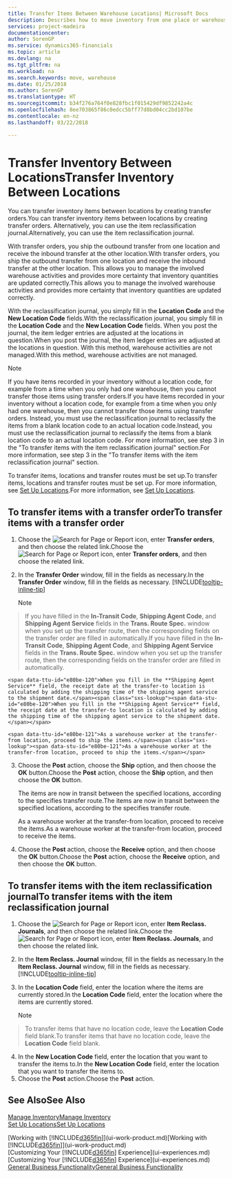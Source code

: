 ```yaml
---
title: Transfer Items Between Warehouse Locations| Microsoft Docs
description: Describes how to move inventory from one place or warehouse to another, either with the reclassification journal or with transfer orders.
services: project-madeira
documentationcenter: 
author: SorenGP
ms.service: dynamics365-financials
ms.topic: article
ms.devlang: na
ms.tgt_pltfrm: na
ms.workload: na
ms.search.keywords: move, warehouse
ms.date: 01/25/2018
ms.author: SorenGP
ms.translationtype: HT
ms.sourcegitcommit: b34f276a764f0e828fbc1f015429df9852242a4c
ms.openlocfilehash: 8ee703865f86c0edcc5bff77d8bd04cc2bd107be
ms.contentlocale: en-nz
ms.lasthandoff: 03/22/2018

---
```

# <a name="transfer-inventory-between-locations"></a><span data-ttu-id="e80be-103">Transfer Inventory Between Locations</span><span class="sxs-lookup"><span data-stu-id="e80be-103">Transfer Inventory Between Locations</span></span>
<span data-ttu-id="e80be-104">You can transfer inventory items between locations by creating transfer orders.</span><span class="sxs-lookup"><span data-stu-id="e80be-104">You can transfer inventory items between locations by creating transfer orders.</span></span> <span data-ttu-id="e80be-105">Alternatively, you can use the item reclassification journal.</span><span class="sxs-lookup"><span data-stu-id="e80be-105">Alternatively, you can use the item reclassification journal.</span></span>

<span data-ttu-id="e80be-106">With transfer orders, you ship the outbound transfer from one location and receive the inbound transfer at the other location.</span><span class="sxs-lookup"><span data-stu-id="e80be-106">With transfer orders, you ship the outbound transfer from one location and receive the inbound transfer at the other location.</span></span> <span data-ttu-id="e80be-107">This allows you to manage the involved warehouse activities and provides more certainty that inventory quantities are updated correctly.</span><span class="sxs-lookup"><span data-stu-id="e80be-107">This allows you to manage the involved warehouse activities and provides more certainty that inventory quantities are updated correctly.</span></span>

<span data-ttu-id="e80be-108">With the reclassification journal, you simply fill in the **Location Code** and the **New Location Code** fields.</span><span class="sxs-lookup"><span data-stu-id="e80be-108">With the reclassification journal, you simply fill in the **Location Code** and the **New Location Code** fields.</span></span> <span data-ttu-id="e80be-109">When you post the journal, the item ledger entries are adjusted at the locations in question.</span><span class="sxs-lookup"><span data-stu-id="e80be-109">When you post the journal, the item ledger entries are adjusted at the locations in question.</span></span> <span data-ttu-id="e80be-110">With this method, warehouse activities are not managed.</span><span class="sxs-lookup"><span data-stu-id="e80be-110">With this method, warehouse activities are not managed.</span></span>

> [!NOTE]  
>   <span data-ttu-id="e80be-111">If you have items recorded in your inventory without a location code, for example from a time when you only had one warehouse, then you cannot transfer those items using transfer orders.</span><span class="sxs-lookup"><span data-stu-id="e80be-111">If you have items recorded in your inventory without a location code, for example from a time when you only had one warehouse, then you cannot transfer those items using transfer orders.</span></span> <span data-ttu-id="e80be-112">Instead, you must use the reclassification journal to reclassify the items from a blank location code to an actual location code.</span><span class="sxs-lookup"><span data-stu-id="e80be-112">Instead, you must use the reclassification journal to reclassify the items from a blank location code to an actual location code.</span></span>  <span data-ttu-id="e80be-113">For more information, see step 3 in the "To transfer items with the item reclassification journal" section.</span><span class="sxs-lookup"><span data-stu-id="e80be-113">For more information, see step 3 in the "To transfer items with the item reclassification journal" section.</span></span>

<span data-ttu-id="e80be-114">To transfer items, locations and transfer routes must be set up.</span><span class="sxs-lookup"><span data-stu-id="e80be-114">To transfer items, locations and transfer routes must be set up.</span></span> <span data-ttu-id="e80be-115">For more information, see [Set Up Locations](inventory-how-setup-locations.md).</span><span class="sxs-lookup"><span data-stu-id="e80be-115">For more information, see [Set Up Locations](inventory-how-setup-locations.md).</span></span>

## <a name="to-transfer-items-with-a-transfer-order"></a><span data-ttu-id="e80be-116">To transfer items with a transfer order</span><span class="sxs-lookup"><span data-stu-id="e80be-116">To transfer items with a transfer order</span></span>
1. <span data-ttu-id="e80be-117">Choose the ![Search for Page or Report](media/ui-search/search_small.png "Search for Page or Report icon") icon, enter **Transfer orders**, and then choose the related link.</span><span class="sxs-lookup"><span data-stu-id="e80be-117">Choose the ![Search for Page or Report](media/ui-search/search_small.png "Search for Page or Report icon") icon, enter **Transfer orders**, and then choose the related link.</span></span>
2. <span data-ttu-id="e80be-118">In the **Transfer Order** window, fill in the fields as necessary.</span><span class="sxs-lookup"><span data-stu-id="e80be-118">In the **Transfer Order** window, fill in the fields as necessary.</span></span> [!INCLUDE[tooltip-inline-tip](includes/tooltip-inline-tip_md.md)]

    > [!NOTE]  
>   <span data-ttu-id="e80be-119">If you have filled in the **In-Transit Code**, **Shipping Agent Code**, and **Shipping Agent Service** fields in the **Trans. Route Spec.** window when you set up the transfer route, then the corresponding fields on the transfer order are filled in automatically.</span><span class="sxs-lookup"><span data-stu-id="e80be-119">If you have filled in the **In-Transit Code**, **Shipping Agent Code**, and **Shipping Agent Service** fields in the **Trans. Route Spec.** window when you set up the transfer route, then the corresponding fields on the transfer order are filled in automatically.</span></span>

    <span data-ttu-id="e80be-120">When you fill in the **Shipping Agent Service** field, the receipt date at the transfer-to location is calculated by adding the shipping time of the shipping agent service to the shipment date.</span><span class="sxs-lookup"><span data-stu-id="e80be-120">When you fill in the **Shipping Agent Service** field, the receipt date at the transfer-to location is calculated by adding the shipping time of the shipping agent service to the shipment date.</span></span>

    <span data-ttu-id="e80be-121">As a warehouse worker at the transfer-from location, proceed to ship the items.</span><span class="sxs-lookup"><span data-stu-id="e80be-121">As a warehouse worker at the transfer-from location, proceed to ship the items.</span></span>
3. <span data-ttu-id="e80be-122">Choose the **Post** action, choose the **Ship** option, and then choose the **OK** button.</span><span class="sxs-lookup"><span data-stu-id="e80be-122">Choose the **Post** action, choose the **Ship** option, and then choose the **OK** button.</span></span>

    <span data-ttu-id="e80be-123">The items are now in transit between the specified locations, according to the specifies transfer route.</span><span class="sxs-lookup"><span data-stu-id="e80be-123">The items are now in transit between the specified locations, according to the specifies transfer route.</span></span>

    <span data-ttu-id="e80be-124">As a warehouse worker at the transfer-from location, proceed to receive the items.</span><span class="sxs-lookup"><span data-stu-id="e80be-124">As a warehouse worker at the transfer-from location, proceed to receive the items.</span></span>
4. <span data-ttu-id="e80be-125">Choose the **Post** action, choose the **Receive** option, and then choose the **OK** button.</span><span class="sxs-lookup"><span data-stu-id="e80be-125">Choose the **Post** action, choose the **Receive** option, and then choose the **OK** button.</span></span>

## <a name="to-transfer-items-with-the-item-reclassification-journal"></a><span data-ttu-id="e80be-126">To transfer items with the item reclassification journal</span><span class="sxs-lookup"><span data-stu-id="e80be-126">To transfer items with the item reclassification journal</span></span>
1. <span data-ttu-id="e80be-127">Choose the ![Search for Page or Report](media/ui-search/search_small.png "Search for Page or Report icon") icon, enter **Item Reclass. Journals**, and then choose the related link.</span><span class="sxs-lookup"><span data-stu-id="e80be-127">Choose the ![Search for Page or Report](media/ui-search/search_small.png "Search for Page or Report icon") icon, enter **Item Reclass. Journals**, and then choose the related link.</span></span>
2. <span data-ttu-id="e80be-128">In the **Item Reclass. Journal** window, fill in the fields as necessary.</span><span class="sxs-lookup"><span data-stu-id="e80be-128">In the **Item Reclass. Journal** window, fill in the fields as necessary.</span></span> [!INCLUDE[tooltip-inline-tip](includes/tooltip-inline-tip_md.md)]
3. <span data-ttu-id="e80be-129">In the **Location Code** field, enter the location where the items are currently stored.</span><span class="sxs-lookup"><span data-stu-id="e80be-129">In the **Location Code** field, enter the location where the items are currently stored.</span></span>

    > [!NOTE]  
>   <span data-ttu-id="e80be-130">To transfer items that have no location code, leave the **Location Code** field blank.</span><span class="sxs-lookup"><span data-stu-id="e80be-130">To transfer items that have no location code, leave the **Location Code** field blank.</span></span>
4. <span data-ttu-id="e80be-131">In the **New Location Code** field, enter the location that you want to transfer the items to.</span><span class="sxs-lookup"><span data-stu-id="e80be-131">In the **New Location Code** field, enter the location that you want to transfer the items to.</span></span>
5. <span data-ttu-id="e80be-132">Choose the **Post** action.</span><span class="sxs-lookup"><span data-stu-id="e80be-132">Choose the **Post** action.</span></span>

## <a name="see-also"></a><span data-ttu-id="e80be-133">See Also</span><span class="sxs-lookup"><span data-stu-id="e80be-133">See Also</span></span>
[<span data-ttu-id="e80be-134">Manage Inventory</span><span class="sxs-lookup"><span data-stu-id="e80be-134">Manage Inventory</span></span>](inventory-manage-inventory.md)  
[<span data-ttu-id="e80be-135">Set Up Locations</span><span class="sxs-lookup"><span data-stu-id="e80be-135">Set Up Locations</span></span>](inventory-how-setup-locations.md)  

<span data-ttu-id="e80be-136">[Working with [!INCLUDE[d365fin](includes/d365fin_md.md)]](ui-work-product.md)</span><span class="sxs-lookup"><span data-stu-id="e80be-136">[Working with [!INCLUDE[d365fin](includes/d365fin_md.md)]](ui-work-product.md)</span></span>  
<span data-ttu-id="e80be-137">[Customizing Your [!INCLUDE[d365fin](includes/d365fin_md.md)] Experience](ui-experiences.md)</span><span class="sxs-lookup"><span data-stu-id="e80be-137">[Customizing Your [!INCLUDE[d365fin](includes/d365fin_md.md)] Experience](ui-experiences.md)</span></span>  
[<span data-ttu-id="e80be-138">General Business Functionality</span><span class="sxs-lookup"><span data-stu-id="e80be-138">General Business Functionality</span></span>](ui-across-business-areas.md)

